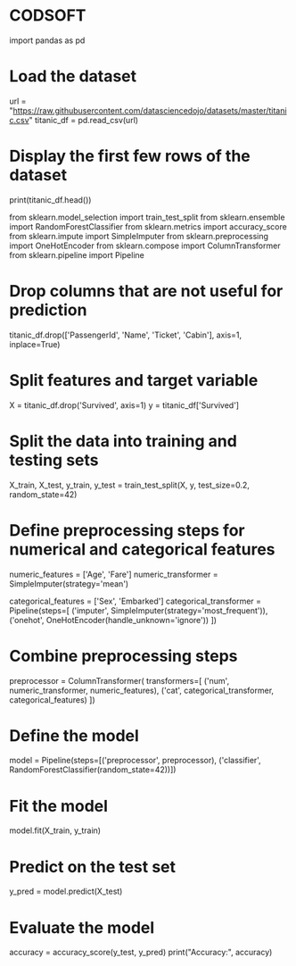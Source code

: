 # CODSOFT
import pandas as pd

# Load the dataset
url = "https://raw.githubusercontent.com/datasciencedojo/datasets/master/titanic.csv"
titanic_df = pd.read_csv(url)

# Display the first few rows of the dataset
print(titanic_df.head())

from sklearn.model_selection import train_test_split
from sklearn.ensemble import RandomForestClassifier
from sklearn.metrics import accuracy_score
from sklearn.impute import SimpleImputer
from sklearn.preprocessing import OneHotEncoder
from sklearn.compose import ColumnTransformer
from sklearn.pipeline import Pipeline

# Drop columns that are not useful for prediction
titanic_df.drop(['PassengerId', 'Name', 'Ticket', 'Cabin'], axis=1, inplace=True)

# Split features and target variable
X = titanic_df.drop('Survived', axis=1)
y = titanic_df['Survived']

# Split the data into training and testing sets
X_train, X_test, y_train, y_test = train_test_split(X, y, test_size=0.2, random_state=42)

# Define preprocessing steps for numerical and categorical features
numeric_features = ['Age', 'Fare']
numeric_transformer = SimpleImputer(strategy='mean')

categorical_features = ['Sex', 'Embarked']
categorical_transformer = Pipeline(steps=[
    ('imputer', SimpleImputer(strategy='most_frequent')),
    ('onehot', OneHotEncoder(handle_unknown='ignore'))
])

# Combine preprocessing steps
preprocessor = ColumnTransformer(
    transformers=[
        ('num', numeric_transformer, numeric_features),
        ('cat', categorical_transformer, categorical_features)
    ])

# Define the model
model = Pipeline(steps=[('preprocessor', preprocessor),
                        ('classifier', RandomForestClassifier(random_state=42))])

# Fit the model
model.fit(X_train, y_train)

# Predict on the test set
y_pred = model.predict(X_test)

# Evaluate the model
accuracy = accuracy_score(y_test, y_pred)
print("Accuracy:", accuracy)
